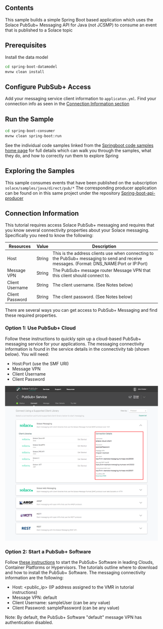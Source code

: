 ## Contents
This sample builds a simple Spring Boot based application which uses the Solace PubSub+ Messaging API for Java (not JCSMP) to consume an event that is published to a Solace topic

## Prerequisites
Install the data model

``` bash
cd spring-boot-datamodel
mvnw clean install
```

## Configure PubSub+ Access
Add your messaging service client information to `applicaton.yml`. Find your connection info as seen in the [Connection Information section](#connection-information)

## Run the Sample
``` bash
cd spring-boot-consumer
mvnw clean spring-boot:run
```

See the individual code samples linked from the [Springboot code samples home page](https://github.com/SolaceSamples/solace-samples-springboot/) for full details which can walk
you through the samples, what they do, and how to correctly run them to explore Spring

## Exploring the Samples

This sample consumes events that have been published on the subscription `solace/samples/java/direct/pub/*`
The corresponding producer application can be found on in this same project under the
repository [Spring-boot-api-producer](https://github.com/SolaceSamples/solace-samples-springboot/tree/main/spring-boot-api-producer)

## Connection Information
This tutorial requires access Solace PubSub+ messaging and requires that you know several connectivity properties about your Solace messaging. Specifically you need to know the following:

| Resources       | Value  | Description                                                                                                                               |
|-----------------|--------|-------------------------------------------------------------------------------------------------------------------------------------------|
| Host            | String | This is the address clients use when connecting to the PubSub+ messaging to send and receive messages. (Format: DNS_NAME:Port or IP:Port) |
| Message VPN     | String | The PubSub+ message router Message VPN that this client should connect to.                                                                |
| Client Username | String | The client username. (See Notes below)                                                                                                    |
| Client Password | String | The client password. (See Notes below)                                                                                                    |

There are several ways you can get access to PubSub+ Messaging and find these required properties.

### Option 1: Use PubSub+ Cloud
Follow these instructions to quickly spin up a cloud-based PubSub+ messaging service for your applications.
The messaging connectivity information is found in the service details in the connectivity tab (shown below). You will need:

* Host:Port (use the SMF URI)
* Message VPN
* Client Username
* Client Password

![Connection Parameters Image](readmeImages/connectionParameters.png)

### Option 2: Start a PubSub+ Software
Follow [these instructions](https://docs.solace.com/Get-Started/Getting-Started-Try-Broker.htm?_ga=2.32239166.1891205303.1672824254-1972216927.1672824254&_gl=1*de5zvj*_ga*MTk3MjIxNjkyNy4xNjcyODI0MjU0*_ga_XZ3NWMM83E*MTY3MjgyNDI1My4xLjEuMTY3MjgyNDI2MS4wLjAuMA..) to start the PubSub+ Software in leading Clouds, Container Platforms or Hypervisors. The tutorials outline where to download and how to install the PubSub+ Software.
The messaging connectivity information are the following:

* Host: <public_ip> (IP address assigned to the VMR in tutorial instructions)
* Message VPN: default
* Client Username: sampleUser (can be any value)
* Client Password: samplePassword (can be any value)

Note: By default, the PubSub+ Software "default" message VPN has authentication disabled.
